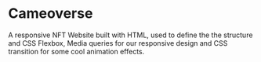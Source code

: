 # Cameoverse
A responsive NFT Website built with HTML, used to define the the structure and  CSS Flexbox, Media queries for our responsive design and CSS  transition for some cool animation effects.
